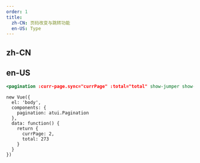 ```yaml
---
order: 1
title:
  zh-CN: 页码改变与跳转功能
  en-US: Type
---
```


## zh-CN



## en-US


````jsx
<pagination :curr-page.sync="currPage" :total="total" show-jumper show-size-changer></pagination>
````

````vue-script
new Vue({
  el: 'body',
  components: {
    pagination: atui.Pagination
  },
  data: function() {
    return {
      currPage: 2,
      total: 273
    }
  }
})
````
